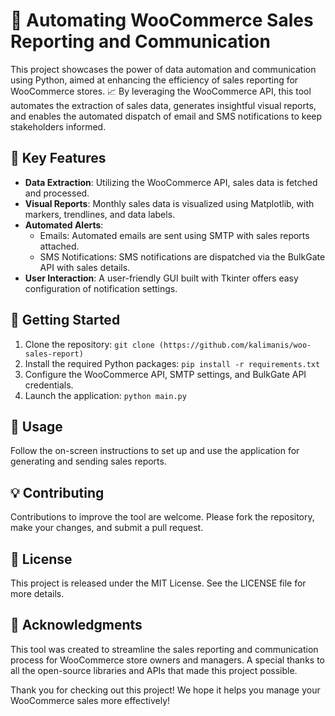 # 🛒 Automating WooCommerce Sales Reporting and Communication

This project showcases the power of data automation and communication
using Python, aimed at enhancing the efficiency of sales reporting for
WooCommerce stores. 📈 By leveraging the WooCommerce API, this tool
automates the extraction of sales data, generates insightful visual
reports, and enables the automated dispatch of email and SMS
notifications to keep stakeholders informed.

## 🔑 Key Features

-   **Data Extraction**: Utilizing the WooCommerce API, sales data is
    fetched and processed.
-   **Visual Reports**: Monthly sales data is visualized using
    Matplotlib, with markers, trendlines, and data labels.
-   **Automated Alerts**:
    -   Emails: Automated emails are sent using SMTP with sales reports
        attached.
    -   SMS Notifications: SMS notifications are dispatched via the
        BulkGate API with sales details.
-   **User Interaction**: A user-friendly GUI built with Tkinter offers
    easy configuration of notification settings.

## 🚀 Getting Started

1.  Clone the repository: `git clone (https://github.com/kalimanis/woo-sales-report)`
2.  Install the required Python packages:
    `pip install -r requirements.txt`
3.  Configure the WooCommerce API, SMTP settings, and BulkGate API
    credentials.
4.  Launch the application: `python main.py`

## 📖 Usage

Follow the on-screen instructions to set up and use the application for
generating and sending sales reports.

## 💡 Contributing

Contributions to improve the tool are welcome. Please fork the
repository, make your changes, and submit a pull request.

## 📜 License

This project is released under the MIT License. See the LICENSE file for
more details.

## 🙏 Acknowledgments

This tool was created to streamline the sales reporting and
communication process for WooCommerce store owners and managers. A
special thanks to all the open-source libraries and APIs that made this
project possible.

Thank you for checking out this project! We hope it helps you manage
your WooCommerce sales more effectively!
